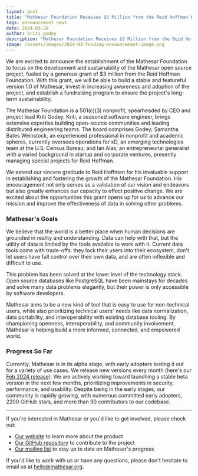 ```yaml
---
layout: post
title: "Mathesar Foundation Receives $3 Million from the Reid Hoffman Foundation to Advance Data Collaboration"
tags: announcement news
date: 2024-03-28
author: kriti_godey
description: "Mathesar Foundation Receives $3 Million from the Reid Hoffman Foundation to Advance Data Collaboration"
image: /assets/images/2024-03-funding-announcement-image.png
---
```


We are excited to announce the establishment of the Mathesar Foundation to focus on the development and sustainability of the Mathesar open source project, fueled by a generous grant of $3 million from the Reid Hoffman Foundation. With this grant, we will be able to build a stable and featureful version 1.0 of Mathesar, invest in increasing awareness and adoption of the project, and establish a fundraising program to ensure the project's long-term sustainability.

The Mathesar Foundation is a 501(c)(3) nonprofit, spearheaded by CEO and project lead Kriti Godey. Kriti, a seasoned software engineer, brings extensive expertise building open-source communities and leading distributed engineering teams. The board comprises Godey; Samantha Bates Weinstock, an experienced professional in nonprofit and academic spheres, currently oversees operations for xD, an emerging technologies team at the U.S. Census Bureau; and Ian Alas, an entrepreneurial generalist with a varied background in startup and corporate ventures, presently managing special projects for Reid Hoffman.

We extend our sincere gratitude to Reid Hoffman for his invaluable support in establishing and fostering the growth of the Mathesar Foundation. His encouragement not only serves as a validation of our vision and endeavors but also greatly enhances our capacity to effect positive change. We are excited about the opportunities this grant opens up for us to advance our mission and improve the effectiveness of data in solving other problems.

### Mathesar's Goals

We believe that the world is a better place when human decisions are grounded in reality and understanding. Data can help with that, but the utility of data is limited by the tools available to work with it. Current data tools come with trade-offs: they lock their users into their ecosystem, don't let users have full control over their own data, and are often inflexible and difficult to use. 

This problem has been solved at the lower level of the technology stack. Open source databases like PostgreSQL have been mainstays for decades and solve many data problems elegantly, but their power is only accessible by software developers.

Mathesar aims to be a new kind of tool that is easy to use for non-technical users, while also prioritizing technical users' needs like data normalization, data portability, and interoperability with existing database tooling. By championing openness, interoperability, and community involvement, Mathesar is helping build a more informed, connected, and empowered world.

### Progress So Far

Currently, Mathesar is in its alpha stage, with early adopters testing it out for a variety of use cases. We release new versions every month (here's our [Feb 2024 release](https://docs.mathesar.org/releases/0.1.5/)). We are actively working toward launching a stable beta version in the next few months, prioritizing improvements in security, performance, and usability. Despite being in the early stages, our community is rapidly growing, with numerous committed early adopters, 2200 GitHub stars, and more than 90 contributors to our codebase.

---

If you're interested in Mathesar or you'd like to get involved, please check out:

-   [Our website](https://mathesar.org/) to learn more about the product
-   [Our GitHub repository](https://github.com/mathesar-foundation/mathesar) to contribute to the project
-   [Our mailing list](https://mathesar.org/mailing-list.html) to stay up to date on Mathesar's progress

If you'd like to work with us or have any questions, please don't hesitate to email us at <hello@mathesar.org>.
